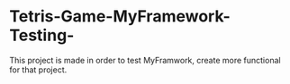# Tetris-Game-MyFramework-Testing-


This project is made in order to test MyFramwork, create more functional for that project.
